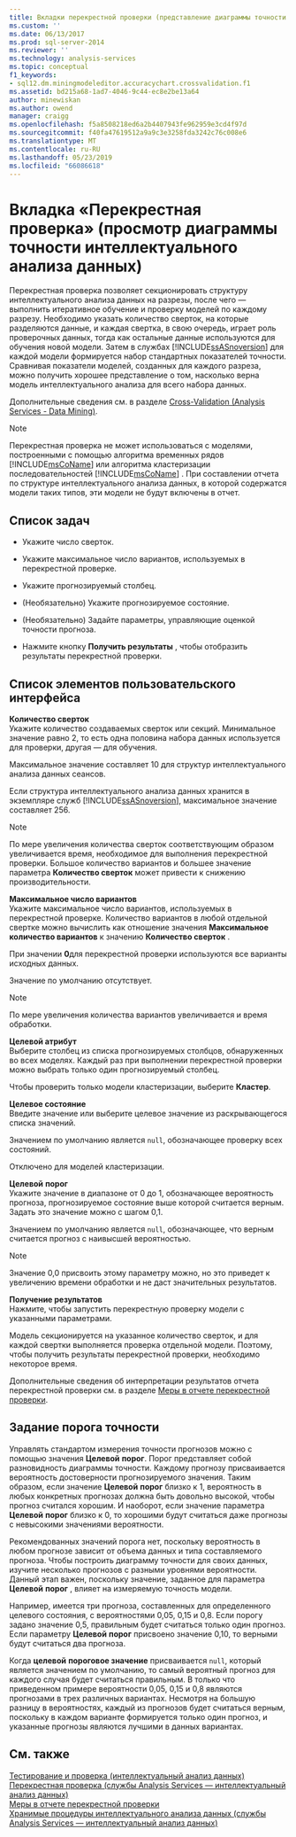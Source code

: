 ```yaml
---
title: Вкладки перекрестной проверки (представление диаграммы точности интеллектуального анализа данных) | Документация Майкрософт
ms.custom: ''
ms.date: 06/13/2017
ms.prod: sql-server-2014
ms.reviewer: ''
ms.technology: analysis-services
ms.topic: conceptual
f1_keywords:
- sql12.dm.miningmodeleditor.accuracychart.crossvalidation.f1
ms.assetid: bd215a68-1ad7-4046-9c44-ec8e2be13a64
author: minewiskan
ms.author: owend
manager: craigg
ms.openlocfilehash: f5a8508218ed6a2b4407943fe962959e3cd4f97d
ms.sourcegitcommit: f40fa47619512a9a9c3e3258fda3242c76c008e6
ms.translationtype: MT
ms.contentlocale: ru-RU
ms.lasthandoff: 05/23/2019
ms.locfileid: "66086618"
---
```

# <a name="cross-validation-tab-mining-accuracy-chart-view"></a>Вкладка «Перекрестная проверка» (просмотр диаграммы точности интеллектуального анализа данных)
  Перекрестная проверка позволяет секционировать структуру интеллектуального анализа данных на разрезы, после чего — выполнить итеративное обучение и проверку моделей по каждому разрезу. Необходимо указать количество сверток, на которые разделяются данные, и каждая свертка, в свою очередь, играет роль проверочных данных, тогда как остальные данные используются для обучения новой модели. Затем в службах [!INCLUDE[ssASnoversion](../includes/ssasnoversion-md.md)] для каждой модели формируется набор стандартных показателей точности. Сравнивая показатели моделей, созданных для каждого разреза, можно получить хорошее представление о том, насколько верна модель интеллектуального анализа для всего набора данных.  
  
 Дополнительные сведения см. в разделе [Cross-Validation &#40;Analysis Services - Data Mining&#41;](data-mining/cross-validation-analysis-services-data-mining.md).  
  
> [!NOTE]  
>  Перекрестная проверка не может использоваться с моделями, построенными с помощью алгоритма временных рядов [!INCLUDE[msCoName](../includes/msconame-md.md)] или алгоритма кластеризации последовательностей [!INCLUDE[msCoName](../includes/msconame-md.md)] . При составлении отчета по структуре интеллектуального анализа данных, в которой содержатся модели таких типов, эти модели не будут включены в отчет.  
  
## <a name="task-list"></a>Список задач  
  
-   Укажите число сверток.  
  
-   Укажите максимальное число вариантов, используемых в перекрестной проверке.  
  
-   Укажите прогнозируемый столбец.  
  
-   (Необязательно) Укажите прогнозируемое состояние.  
  
-   (Необязательно) Задайте параметры, управляющие оценкой точности прогноза.  
  
-   Нажмите кнопку **Получить результаты** , чтобы отобразить результаты перекрестной проверки.  
  
## <a name="uielement-list"></a>Список элементов пользовательского интерфейса  
 **Количество сверток**  
 Укажите количество создаваемых сверток или секций. Минимальное значение равно 2, то есть одна половина набора данных используется для проверки, другая — для обучения.  
  
 Максимальное значение составляет 10 для структур интеллектуального анализа данных сеансов.  
  
 Если структура интеллектуального анализа данных хранится в экземпляре служб [!INCLUDE[ssASnoversion](../includes/ssasnoversion-md.md)], максимальное значение составляет 256.  
  
> [!NOTE]  
>  По мере увеличения количества сверток соответствующим образом увеличивается время, необходимое для выполнения перекрестной проверки. Большое количество вариантов и большее значение параметра **Количество сверток** может привести к снижению производительности.  
  
 **Максимальное число вариантов**  
 Укажите максимальное число вариантов, используемых в перекрестной проверке. Количество вариантов в любой отдельной свертке можно вычислить как отношение значения **Максимальное количество вариантов** к значению **Количество сверток** .  
  
 При значении **0**для перекрестной проверки используются все варианты исходных данных.  
  
 Значение по умолчанию отсутствует.  
  
> [!NOTE]  
>  По мере увеличения количества вариантов увеличивается и время обработки.  
  
 **Целевой атрибут**  
 Выберите столбец из списка прогнозируемых столбцов, обнаруженных во всех моделях. Каждый раз при выполнении перекрестной проверки можно выбрать только один прогнозируемый столбец.  
  
 Чтобы проверить только модели кластеризации, выберите **Кластер**.  
  
 **Целевое состояние**  
 Введите значение или выберите целевое значение из раскрывающегося списка значений.  
  
 Значением по умолчанию является `null`, обозначающее проверку всех состояний.  
  
 Отключено для моделей кластеризации.  
  
 **Целевой**  **порог**  
 Укажите значение в диапазоне от 0 до 1, обозначающее вероятность прогноза, прогнозируемое состояние выше которой считается верным. Задать это значение можно с шагом 0,1.  
  
 Значением по умолчанию является `null`, обозначающее, что верным считается прогноз с наивысшей вероятностью.  
  
> [!NOTE]  
>  Значение 0,0 присвоить этому параметру можно, но это приведет к увеличению времени обработки и не даст значительных результатов.  
  
 **Получение результатов**  
 Нажмите, чтобы запустить перекрестную проверку модели с указанными параметрами.  
  
 Модель секционируется на указанное количество сверток, и для каждой свертки выполняется проверка отдельной модели. Поэтому, чтобы получить результаты перекрестной проверки, необходимо некоторое время.  
  
 Дополнительные сведения об интерпретации результатов отчета перекрестной проверки см. в разделе [Меры в отчете перекрестной проверки](data-mining/measures-in-the-cross-validation-report.md).  
  
## <a name="setting-the-accuracy-threshold"></a>Задание порога точности  
 Управлять стандартом измерения точности прогнозов можно с помощью значения **Целевой** **порог**. Порог представляет собой разновидность диаграммы точности. Каждому прогнозу присваивается вероятность достоверности прогнозируемого значения. Таким образом, если значение **Целевой** **порог** близко к 1, вероятность в любых конкретных прогнозах должна быть довольно высокой, чтобы прогноз считался хорошим. И наоборот, если значение параметра **Целевой** **порог** близко к 0, то хорошими будут считаться даже прогнозы с невысокими значениями вероятности.  
  
 Рекомендованных значений порога нет, поскольку вероятность в любом прогнозе зависит от объема данных и типа составляемого прогноза. Чтобы построить диаграмму точности для своих данных, изучите несколько прогнозов с разными уровнями вероятности. Данный этап важен, поскольку значение, заданное для параметра **Целевой** **порог** , влияет на измеряемую точность модели.  
  
 Например, имеется три прогноза, составленных для определенного целевого состояния, с вероятностями 0,05, 0,15 и 0,8. Если порогу задано значение 0,5, правильным будет считаться только один прогноз. Если параметру **Целевой** **порог** присвоено значение 0,10, то верными будут считаться два прогноза.  
  
 Когда **целевой** **пороговое значение** присваивается `null`, который является значением по умолчанию, то самый вероятный прогноз для каждого случая будет считаться правильным. В только что приведенном примере вероятности 0,05, 0,15 и 0,8 являются прогнозами в трех различных вариантах. Несмотря на большую разницу в вероятностях, каждый из прогнозов будет считаться верным, поскольку в каждом варианте формируется только один прогноз, и указанные прогнозы являются лучшими в данных вариантах.  
  
## <a name="see-also"></a>См. также  
 [Тестирование и проверка (интеллектуальный анализ данных)](data-mining/testing-and-validation-data-mining.md)   
 [Перекрестная проверка (службы Analysis Services — интеллектуальный анализ данных)](data-mining/cross-validation-analysis-services-data-mining.md)   
 [Меры в отчете перекрестной проверки](data-mining/measures-in-the-cross-validation-report.md)   
 [Хранимые процедуры интеллектуального анализа данных (службы Analysis Services — интеллектуальный анализ данных)](/sql/analysis-services/data-mining/data-mining-stored-procedures-analysis-services-data-mining)  
  
  
